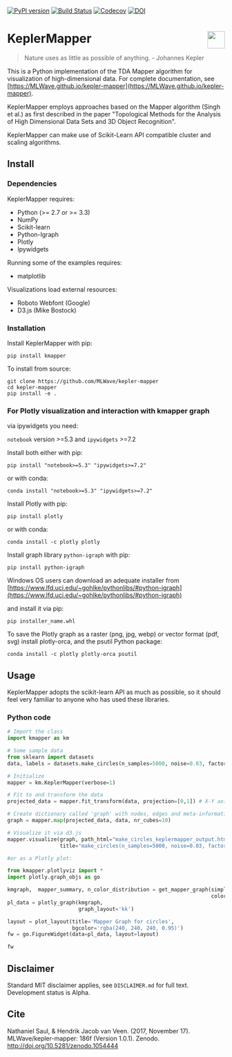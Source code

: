 [![PyPI version](https://badge.fury.io/py/kmapper.svg)](https://badge.fury.io/py/kmapper)
[![Build Status](https://travis-ci.org/MLWave/kepler-mapper.svg?branch=master)](https://travis-ci.org/MLWave/kepler-mapper)
[![Codecov](https://codecov.io/gh/mlwave/kepler-mapper/branch/master/graph/badge.svg)](https://codecov.io/gh/mlwave/kepler-mapper)
[![DOI](https://zenodo.org/badge/DOI/10.5281/zenodo.1054444.svg)](https://doi.org/10.5281/zenodo.1054444)


# KeplerMapper <img align="right" width="40" height="40" src="http://i.imgur.com/axOG6GJ.jpg">

> Nature uses as little as possible of anything. - Johannes Kepler

This is a Python implementation of the TDA Mapper algorithm  for visualization of high-dimensional data. For complete documentation, see [https://MLWave.github.io/kepler-mapper](https://MLWave.github.io/kepler-mapper).



KeplerMapper employs approaches based on the Mapper algorithm (Singh et al.) as first described in the paper "Topological Methods for the Analysis of High Dimensional Data Sets and 3D Object Recognition".

KeplerMapper can make use of Scikit-Learn API compatible cluster and scaling algorithms.


## Install

### Dependencies

KeplerMapper requires:

  - Python (>= 2.7 or >= 3.3)
  - NumPy
  - Scikit-learn
  - Python-Igraph
  - Plotly 
  - Ipywidgets
  
Running some of the examples requires:

  - matplotlib

Visualizations load external resources:

  - Roboto Webfont (Google)
  - D3.js (Mike Bostock)


### Installation

Install KeplerMapper with pip:

```
pip install kmapper
```

To install from source:
```
git clone https://github.com/MLWave/kepler-mapper
cd kepler-mapper
pip install -e .
```


### For   Plotly visualization and interaction with kmapper graph
via ipywidgets  you need:

`notebook` version >=5.3 and `ipywidgets` >=7.2

Install both either with pip:

```
pip install "notebook>=5.3" "ipywidgets>=7.2"
```
or with conda:

```
conda install "notebook>=5.3" "ipywidgets>=7.2"
```

Install Plotly with pip:

```
pip install plotly
```

or with conda:
```
conda install -c plotly plotly
```

Install graph library `python-igraph` with pip:
```
pip install python-igraph
```
Windows OS users can download an adequate installer
from  [https://www.lfd.uci.edu/~gohlke/pythonlibs/#python-igraph](https://www.lfd.uci.edu/~gohlke/pythonlibs/#python-igraph)

and install it via pip:
```
pip installer_name.whl
```

To save the Plotly graph as a raster (png, jpg, webp) or vector format (pdf, svg)
install plotly-orca, and the psutil Python package:

```
conda install -c plotly plotly-orca psutil
```
## Usage

KeplerMapper adopts the scikit-learn API as much as possible, so it should feel very familiar to anyone who has used these libraries.

### Python code
```python
# Import the class
import kmapper as km

# Some sample data
from sklearn import datasets
data, labels = datasets.make_circles(n_samples=5000, noise=0.03, factor=0.3)

# Initialize
mapper = km.KeplerMapper(verbose=1)

# Fit to and transform the data
projected_data = mapper.fit_transform(data, projection=[0,1]) # X-Y axis

# Create dictionary called 'graph' with nodes, edges and meta-information
graph = mapper.map(projected_data, data, nr_cubes=10)

# Visualize it via d3.js
mapper.visualize(graph, path_html="make_circles_keplermapper_output.html",
                 title="make_circles(n_samples=5000, noise=0.03, factor=0.3)")

#or as a Plotly plot:

from kmapper.plotlyviz import *
import plotly.graph_objs as go

kmgraph,  mapper_summary, n_color_distribution = get_mapper_graph(simplicial_complex, 
                                                                  color_function=None)
pl_data = plotly_graph(kmgraph, 
                       graph_layout='kk')

layout = plot_layout(title='Mapper Graph for circles',
                     bgcolor='rgba(240, 240, 240, 0.95)')
fw = go.FigureWidget(data=pl_data, layout=layout)

fw                
```

## Disclaimer

Standard MIT disclaimer applies, see `DISCLAIMER.md` for full text. Development status is Alpha.

## Cite

Nathaniel Saul, & Hendrik Jacob van Veen. (2017, November 17). MLWave/kepler-mapper: 186f (Version 1.0.1). Zenodo. http://doi.org/10.5281/zenodo.1054444
